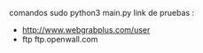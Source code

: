 comandos  sudo python3 main.py
link de pruebas :
 - http://www.webgrabplus.com/user
 - ftp ftp.openwall.com 
